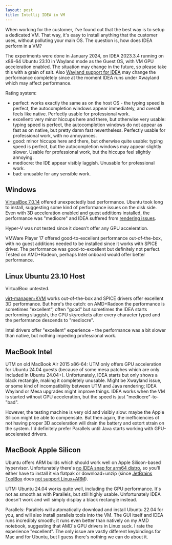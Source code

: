 ```yaml
---
layout: post
title: Intellij IDEA in VM
---
```


When working for the customer, I've found out that the best way is to setup a dedicated
VM. That way, it's easy to install anything that the customer uses, without polluting
your main OS. The question is, how does IDEA perform in a VM?

The experiments were done in January 2024, on IDEA 2023.3.4 running on x86-64 Ubuntu 23.10 in Wayland mode as the Guest OS,
with VM GPU acceleration enabled. The situation may change in the future, so
please take this with a grain of salt. Also [Wayland support for IDEA](https://youtrack.jetbrains.com/issue/JBR-3206/Native-Wayland-support)
may change the performance completely since at the moment IDEA runs under Xwayland which may affect performance.

Rating system:

* perfect: works exactly the same as on the host OS - the typing speed is perfect, the autocompletion windows appear immediately,
  and overall feels like native. Perfectly usable for professional work.
* excellent: very minor hiccups here and there, but otherwise very usable: typing speed is perfect, the autocompletion windows
  do not appear as fast as on native, but pretty damn fast nevertheless.
  Perfectly usable for professional work, with no annoyances.
* good: minor hiccups here and there, but otherwise quite usable: typing speed is perfect, but the autocompletion windows
  may appear slightly slower. Usable for professional work, but the hiccups feel slightly annoying.
* mediocre: the IDE appear visibly laggish. Unusable for professional work.
* bad: unusable for any sensible work.

## Windows

[VirtualBox 7.0.14](https://www.virtualbox.org/wiki/Downloads) offered unexpectedly bad performance.
Ubuntu took long to install, suggesting some kind of performance issues on the disk side.
Even with 3D acceleration enabled and guest additions installed, the performance was "mediocre"
and IDEA suffered from [rendering issues](https://youtrack.jetbrains.com/issue/IDEA-345192/VMWare-with-3D-acceleration-Rendering-Button-Issue).

Hyper-V was not tested since it doesn't offer any GPU acceleration.

VMWare Player 17 offered good-to-excellent performance out-of-the-box, with no guest additions needed to be installed
since it works with SPICE driver. The performance was good-to-excellent but definitely not perfect.
Tested on AMD+Radeon, perhaps Intel onboard would offer better performance.

## Linux Ubuntu 23.10 Host

VirtualBox: untested.

[virt-manager+KVM](../virt-manager/) works out-of-the-box and SPICE drivers offer excellent 3D performance.
But here's the catch: on AMD+Radeon the performance is sometimes "excellent", often "good" but sometimes the IDEA starts performing sluggish,
the CPU skyrockets after every character typed and the performance descends to "mediocre".

Intel drivers offer "excellent" experience - the performance was a bit slower than native,
but nothing impeding professional work.

## MacBook Intel

UTM on old MacBook Air 2015 x86-64: UTM only offers GPU acceleration for Ubuntu 24.04 guests
(because of some mesa patches which are only included in Ubuntu 24.04+). Unfortunately,
IDEA starts but only shows a black rectangle, making it completely unusable. Might be Xwayland issue, or
some kind of incompatibility between UTM and Java rendering; IDEA Wayland or Mesa upgrades might improve things.
IDEA works when the VM is started without GPU acceleration, but the speed is just "mediocre"-to-"bad".

However, the testing machine is very old and visibly slow: maybe the Apple Silicon might be able to compensate.
But then again, the inefficiencies of not having proper 3D acceleration will drain the battery and extort strain
on the system. I'd definitely prefer Parallels until Java starts working with GPU-accelerated drivers.

## MacBook Apple Silicon

Ubuntu offers ARM builds which should work well on Apple Silicon-based hypervisor. Unfortunately
there's [no IDEA snap for arm64 distro](https://youtrack.jetbrains.com/issue/IDEA-253637/snapcraft.io-Add-ARM64-snap-package-for-Idea-based-IDEs),
so you'll either have to install it via flatpak or download+unzip (since [JetBrains ToolBox](https://www.jetbrains.com/toolbox-app/)
 does [not support Linux+ARM](https://youtrack.jetbrains.com/issue/TBX-8561/Native-build-for-Linux-ARM64)).

UTM: Ubuntu 24.04 works quite well, including the GPU performance. It's not as smooth as with Parallels, but still highly usable.
Unfortunately IDEA doesn't work and will simply display a black rectangle instead.

Parallels: Parallels will automatically download and install Ubuntu 22.04 for you, and will also
install parallels tools into the VM. The GUI itself and IDEA runs incredibly smooth; it runs even better
than natively on my AMD notebook, suggesting that AMD's GPU drivers in Linux suck. I rate the experience "excellent".
The only issue are vastly different keybindings for Mac and for Ubuntu, but I guess there's nothing we can do about it.
